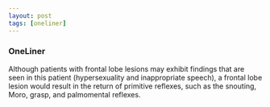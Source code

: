 ```yaml
---
layout: post
tags: [oneliner]
---
```



### OneLiner

Although patients with frontal lobe lesions may exhibit findings that are seen in this patient (hypersexuality and inappropriate speech), a frontal lobe lesion would result in the return of primitive reflexes, such as the snouting, Moro, grasp, and palmomental reflexes.

